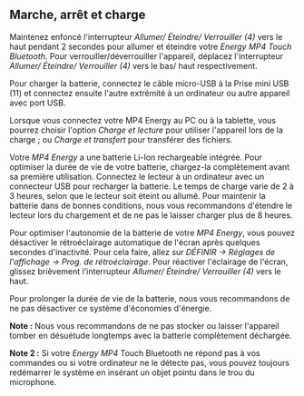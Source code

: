 ## Marche, arrêt et charge

Maintenez enfoncé l'interrupteur *Allumer/ Éteindre/ Verrouiller (4)* vers le haut pendant 2 secondes pour allumer et éteindre votre *Energy MP4 Touch Bluetooth*. Pour verrouiller/déverrouiller l'appareil, déplacez l'interrupteur *Allumer/ Éteindre/ Verrouiller (4)* vers le bas/ haut respectivement.

Pour charger la batterie, connectez le câble micro-USB à la Prise mini USB (11) et connectez ensuite l'autre extrémité à un ordinateur ou autre appareil avec port USB.

Lorsque vous connectez votre MP4 Energy au PC ou à la tablette, vous pourrez choisir l'option *Charge et lecture* pour utiliser l'appareil lors de la charge ; ou *Charge et transfert* pour transférer des fichiers.

Votre *MP4 Energy* a une batterie Li-Ion rechargeable intégrée. Pour optimiser la durée de vie de votre batterie, chargez-la complètement avant sa première utilisation. Connectez le lecteur à un ordinateur avec un connecteur USB pour recharger la batterie.
Le temps de charge varie de 2 à 3 heures, selon que le lecteur soit éteint ou allumé. Pour maintenir la batterie dans de bonnes conditions, nous vous recommandons d'étendre le lecteur lors du chargement et de ne pas le laisser charger plus de 8 heures.

Pour optimiser l'autonomie de la batterie de votre *MP4 Energy*, vous pouvez désactiver le rétroéclairage automatique de l'écran après quelques secondes d'inactivité. Pour cela faire, allez sur *DÉFINIR -> Réglages de l'affichage -> Prog. de rétroéclairage*.  Pour réactiver l'éclairage de l'écran, glissez brièvement l'interrupteur *Allumer/ Éteindre/ Verrouiller (4)* vers le haut.

Pour prolonger la durée de vie de la batterie, nous vous recommandons de ne pas désactiver ce système d'économies d'énergie.

**Note :** Nous vous recommandons de ne pas stocker ou laisser l'appareil tomber en désuétude longtemps avec la batterie complètement déchargée.

**Note 2 :** Si votre *Energy MP4* Touch Bluetooth ne répond pas à vos commandes ou si votre ordinateur ne le détecte pas, vous pouvez toujours redémarrer le système en insérant un objet pointu dans le trou du microphone.
